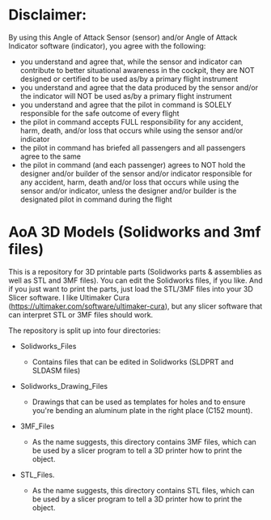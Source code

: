 # Disclaimer:
By using this Angle of Attack Sensor (sensor) and/or Angle of Attack Indicator software (indicator), you agree with the following:
- you understand and agree that, while the sensor and indicator can contribute to better situational awareness in the cockpit, they are NOT designed or certified to be used as/by a primary flight instrument
- you understand and agree that the data produced by the sensor and/or the indicator will NOT be used as/by a primary flight instrument
- you understand and agree that the pilot in command is SOLELY responsible for the safe outcome of every flight
- the pilot in command accepts FULL responsibility for any accident, harm, death, and/or loss that occurs while using the sensor and/or indicator
- the pilot in command has briefed all passengers and all passengers agree to the same
- the pilot in command (and each passenger) agrees to NOT hold the designer and/or builder of the sensor and/or indicator responsible for any accident, harm, death and/or loss that occurs while using the sensor and/or indicator, unless the designer and/or builder is the designated pilot in command during the flight

# AoA 3D Models (Solidworks and 3mf files)
This is a repository for 3D printable parts (Solidworks parts &amp; assemblies as well as STL and 3MF files). You can edit the Solidworks files, if you like. And if you just want to print the parts, 
just load the STL/3MF files into your 3D Slicer software. I like Ultimaker Cura (https://ultimaker.com/software/ultimaker-cura), but any slicer software that can interpret STL or 3MF files should work.

The repository is split up into four directories: 
- Solidworks_Files
  - Contains files that can be edited in Solidworks (SLDPRT and SLDASM files)

- Solidworks_Drawing_Files
  - Drawings that can be used as templates for holes and to ensure you're bending an aluminum plate in the right place (C152 mount).

- 3MF_Files
  - As the name suggests, this directory contains 3MF files, which can be used by a slicer program to tell a 3D printer how to print the object.

- STL_Files. 
  - As the name suggests, this directory contains STL files, which can be used by a slicer program to tell a 3D printer how to print the object.

